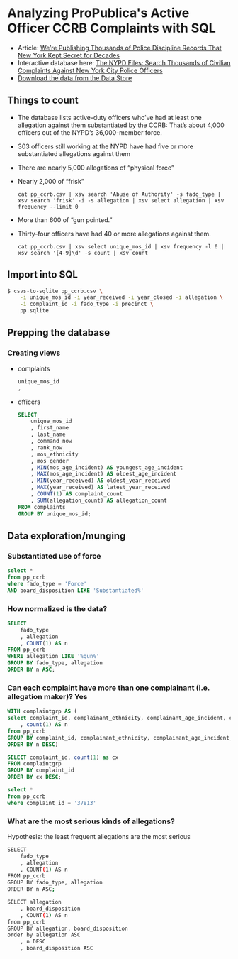# Analyzing ProPublica's Active Officer CCRB Complaints with SQL

- Article: [We’re Publishing Thousands of Police Discipline Records That New York Kept Secret for Decades](https://www.propublica.org/article/nypd-civilian-complaint-review-board-editors-note)
- Interactive database here: [The NYPD Files: Search Thousands of Civilian Complaints Against New York City Police Officers](https://projects.propublica.org/nypd-ccrb/)
- [Download the data from the Data Store](https://www.propublica.org/datastore/dataset/civilian-complaints-against-new-york-city-police-officers)



## Things to count

- The database lists active-duty officers who’ve had at least one allegation against them substantiated by the CCRB: That’s about 4,000 officers out of the NYPD’s 36,000-member force.
- 303 officers still working at the NYPD have had five or more substantiated allegations against them
- There are nearly 5,000 allegations of “physical force”
- Nearly 2,000 of “frisk”
    
    ```
    cat pp_ccrb.csv | xsv search 'Abuse of Authority' -s fado_type | xsv search 'frisk' -i -s allegation | xsv select allegation | xsv frequency --limit 0
    ```


- More than 600 of “gun pointed.”
- Thirty-four officers have had 40 or more allegations against them.
    
    ```
    cat pp_ccrb.csv | xsv select unique_mos_id | xsv frequency -l 0 | xsv search '[4-9]\d' -s count | xsv count
    ```


## Import into SQL

```sh
$ csvs-to-sqlite pp_ccrb.csv \
    -i unique_mos_id -i year_received -i year_closed -i allegation \
    -i complaint_id -i fado_type -i precinct \
    pp.sqlite
```

## Prepping the database

### Creating views

- complaints
    ```sql
    unique_mos_id
    , 
    ```
- officers
    ```sql
    SELECT
        unique_mos_id
        , first_name
        , last_name
        , command_now
        , rank_now
        , mos_ethnicity
        , mos_gender
        , MIN(mos_age_incident) AS youngest_age_incident
        , MAX(mos_age_incident) AS oldest_age_incident
        , MIN(year_received) AS oldest_year_received
        , MAX(year_received) AS latest_year_received
        , COUNT(1) AS complaint_count
        , SUM(allegation_count) AS allegation_count
   FROM complaints
   GROUP BY unique_mos_id;
    ```


### 


## Data exploration/munging

### Substantiated use of force

```sql
select * 
from pp_ccrb  
where fado_type = 'Force'
AND board_disposition LIKE 'Substantiated%'
```





### How normalized is the data?

```sql
SELECT 
    fado_type
    , allegation
    , COUNT(1) AS n
FROM pp_ccrb
WHERE allegation LIKE '%gun%'
GROUP BY fado_type, allegation
ORDER BY n ASC;
```

### Can each complaint have more than one complainant (i.e. allegation maker)? Yes

```sql
WITH complaintgrp AS (
select complaint_id, complainant_ethnicity, complainant_age_incident, complainant_gender
    , count(1) AS n
from pp_ccrb 
GROUP BY complaint_id, complainant_ethnicity, complainant_age_incident, complainant_gender
ORDER BY n DESC)

SELECT complaint_id, count(1) as cx
FROM complaintgrp
GROUP BY complaint_id 
ORDER BY cx DESC;

select * 
from pp_ccrb  
where complaint_id = '37813'
```


### What are the most serious kinds of allegations?

Hypothesis: the least frequent allegations are the most serious

```sh
SELECT 
    fado_type
    , allegation
    , COUNT(1) AS n
FROM pp_ccrb
GROUP BY fado_type, allegation
ORDER BY n ASC;
```




```sh
SELECT allegation
    , board_disposition
    , COUNT(1) AS n
from pp_ccrb 
GROUP BY allegation, board_disposition
order by allegation ASC
    , n DESC
    , board_disposition ASC
```


